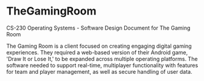 # TheGamingRoom
CS-230 Operating Systems - Software Design Document for The Gaming Room

The Gaming Room is a client focused on creating engaging digital gaming experiences. They required a web-based version of their Android game, 'Draw It or Lose It,' to be expanded across multiple operating platforms. The software needed to support real-time, multiplayer functionality with features for team and player management, as well as secure handling of user data.
